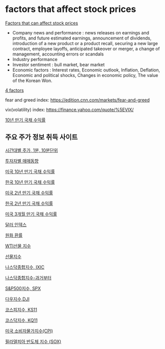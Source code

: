 # factors that affect stock prices

[Factors that can affect stock prices](https://www.getsmarteraboutmoney.ca/invest/investment-products/stocks/factors-that-can-affect-stock-prices/)
 - Company news and performance : news releases on earnings and profits, and future estimated earnings, announcement of dividends, introduction of a new product or a product recall, securing a new large contract, employee layoffs, anticipated takeover or merger, a change of management, accounting errors or scandals
 - Industry performance
 - Investor sentiment : bull market, bear market
 - Economic factors : Interest rates, Economic outlook, Inflation, Deflation, Economic and political shocks, Changes in economic policy, The value of the Korean Won.

[4 factors](https://finance.zacks.com/factors-determine-price-stocks-2313.html)

fear and greed index: https://edition.cnn.com/markets/fear-and-greed

vix(volatility) index: https://finance.yahoo.com/quote/%5EVIX/

[10년 만기 국채 수익률](https://kr.investing.com/rates-bonds/u.s.-10-year-bond-yield)

## 주요 주가 정보 취득 사이트

[시간대별 주가, 1분, 10분단위](https://vip.mk.co.kr/newSt/price/minprice.php?stCode=035420)

[투자자별 매매동향](https://open.shinhaninvest.com/goodicyber/mk/1206.jsp?code=005930)

[미국 10년 만기 국채 수익률](https://kr.investing.com/rates-bonds/u.s.-10-year-bond-yield)

[한국 10년 만기 국채 수익률](https://kr.investing.com/rates-bonds/south-korea-10-year-bond-yield)

[미국 2년 만기 국채 수익률](https://kr.investing.com/rates-bonds/u.s.-2-year-bond-yield)

[한국 2년 만기 국채 수익률](https://kr.investing.com/rates-bonds/south-korea-2-year-bond-yield)

[미국 3개월 만기 국채 수익률](https://kr.investing.com/rates-bonds/u.s.-3-month-bond-yield)

[달러 인덱스](https://kr.investing.com/currencies/us-dollar-index)

[원화 환률](https://kr.investing.com/currencies/usd-krw)

[WTI선물 지수](https://kr.investing.com/commodities/crude-oil)

[선물지수](https://kr.investing.com/indices/indices-futures)

[나스닥종합지수, IXIC](https://kr.investing.com/indices/nasdaq-composite)

[나스닥종합지수-과거부터](https://kr.investing.com/indices/us-30-historical-data)

[S&P500지수, SPX](https://kr.investing.com/indices/us-spx-500)

[다우지수,DJI](https://kr.investing.com/indices/us-30)

[코스피지수, KS11](https://kr.investing.com/indices/kospi)

[코스닥지수, KQ11](https://kr.investing.com/indices/kosdaq)

[미국 소비자물가지수(CPI)](https://kr.investing.com/economic-calendar/cpi-733)

[필라델피아 반도체 지수 (SOX)](https://kr.investing.com/indices/phlx-semiconductor)
